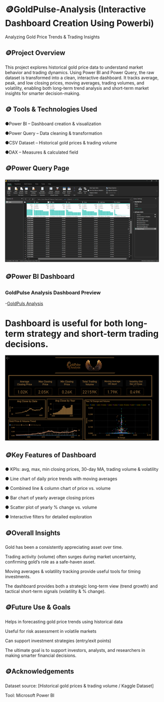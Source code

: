 # 🪙GoldPulse-Analysis (Interactive Dashboard Creation Using Powerbi)
Analyzing Gold Price Trends & Trading Insights

## 🪙Project Overview
This project explores historical gold price data to understand market behavior and trading dynamics. Using Power BI and Power Query, the raw dataset is transformed into a clean, interactive dashboard. It tracks average, peak, and low closing prices, moving averages, trading volumes, and volatility, enabling both long-term trend analysis and short-term market insights for smarter decision-making.

## 🪙 Tools & Technologies Used

●Power BI – Dashboard creation & visualization

●Power Query – Data cleaning & transformation

●CSV Dataset – Historical gold prices & trading volume

●DAX – Measures & calculated field

## 🪙Power Query Page
<img src="https://github.com/Nandhunandy2910/GoldPulse-Analysis/blob/main/Power%20query.png">

## 🪙Power BI Dashboard

### GoldPulse Analysis Dashboard Preview
-<a href="https://github.com/Nandhunandy2910/GoldPulse-Analysis/blob/main/GOLDPULSE%20ANALYSIS.pbix">GoldPuls Analysis<a/>

# Dashboard is useful for both long-term strategy and short-term trading decisions.

<img src="https://github.com/Nandhunandy2910/GoldPulse-Analysis/blob/main/Dashboard%20screenshot.png">

## 🪙Key Features of Dashboard

● KPIs: avg, max, min closing prices, 30-day MA, trading volume & volatility

● Line chart of daily price trends with moving averages

● Combined line & column chart of price vs. volume

● Bar chart of yearly average closing prices

● Scatter plot of yearly % change vs. volume

● Interactive filters for detailed exploration

## 🪙Overall Insights

Gold has been a consistently appreciating asset over time.

Trading activity (volume) often surges during market uncertainty, confirming gold’s role as a safe-haven asset.

Moving averages & volatility tracking provide useful tools for timing investments.

The dashboard provides both a strategic long-term view (trend growth) and tactical short-term signals (volatility & % change).

## 🪙Future Use & Goals

Helps in forecasting gold price trends using historical data

Useful for risk assessment in volatile markets

Can support investment strategies (entry/exit points)

The ultimate goal is to support investors, analysts, and researchers in making smarter financial decisions.

## 🪙Acknowledgements
Dataset source: [Historical gold prices & trading volume / Kaggle Dataset]

Tool: Microsoft Power BI











